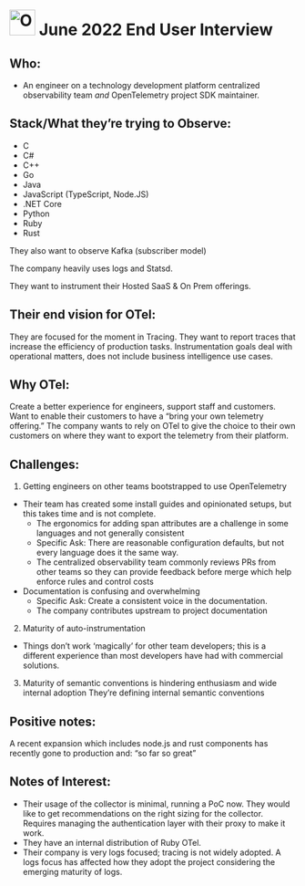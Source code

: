 # <img src="https://opentelemetry.io/img/logos/opentelemetry-logo-nav.png" alt="OpenTelemetry Icon" width="45" height=""> June 2022 End User Interview
## Who: 
- An engineer on a technology development platform centralized observability team *and* OpenTelemetry project SDK maintainer.

## Stack/What they’re trying to Observe: 
- C
- C#
- C++
- Go
- Java
- JavaScript (TypeScript, Node.JS)
- .NET Core
- Python
- Ruby
- Rust

They also want to observe Kafka (subscriber model)

The company heavily uses logs and Statsd.

They want to instrument their Hosted SaaS & On Prem offerings.


## Their end vision for OTel:
They are focused for the moment in Tracing. They want to report traces that increase the efficiency of production tasks. 
Instrumentation goals deal with operational matters, does not include business intelligence use cases.

## Why OTel:
Create a better experience for engineers, support staff and customers.
Want to enable their customers to have a “bring your own telemetry offering.” The company wants to rely on OTel to give the choice to their own customers on where they want to export the telemetry from their platform. 

## Challenges:
1. Getting engineers on other teams bootstrapped to use OpenTelemetry
  - Their team has created some install guides and opinionated setups, but this takes time and is not complete. 
     - The ergonomics for adding span attributes are a challenge in some languages and not generally consistent
     - Specific Ask: There are reasonable configuration defaults, but not every language does it the same way. 
    - The centralized observability team commonly reviews PRs from other teams so they can provide feedback before merge which help enforce rules and control costs
- Documentation is confusing and overwhelming
  - Specific Ask: Create a consistent voice in the documentation. 
  - The company contributes upstream to project documentation
2. Maturity of auto-instrumentation
  - Things don’t work ‘magically’ for other team developers; this is a different experience than most developers have had with commercial solutions.  
3. Maturity of semantic conventions is hindering enthusiasm and wide internal adoption
They’re defining internal semantic conventions 

## Positive notes:
A recent expansion which includes node.js and rust components has recently gone to production and:  “so far so great”

## Notes of Interest: 
- Their usage of the collector is minimal, running a PoC now.  They would like to get recommendations on the right sizing for the collector. Requires managing the authentication layer with their proxy to make it work.  
- They have an internal distribution of Ruby OTel.
- Their company is very logs focused; tracing is not widely adopted. A logs focus has affected how they adopt the project considering the emerging maturity of logs. 
